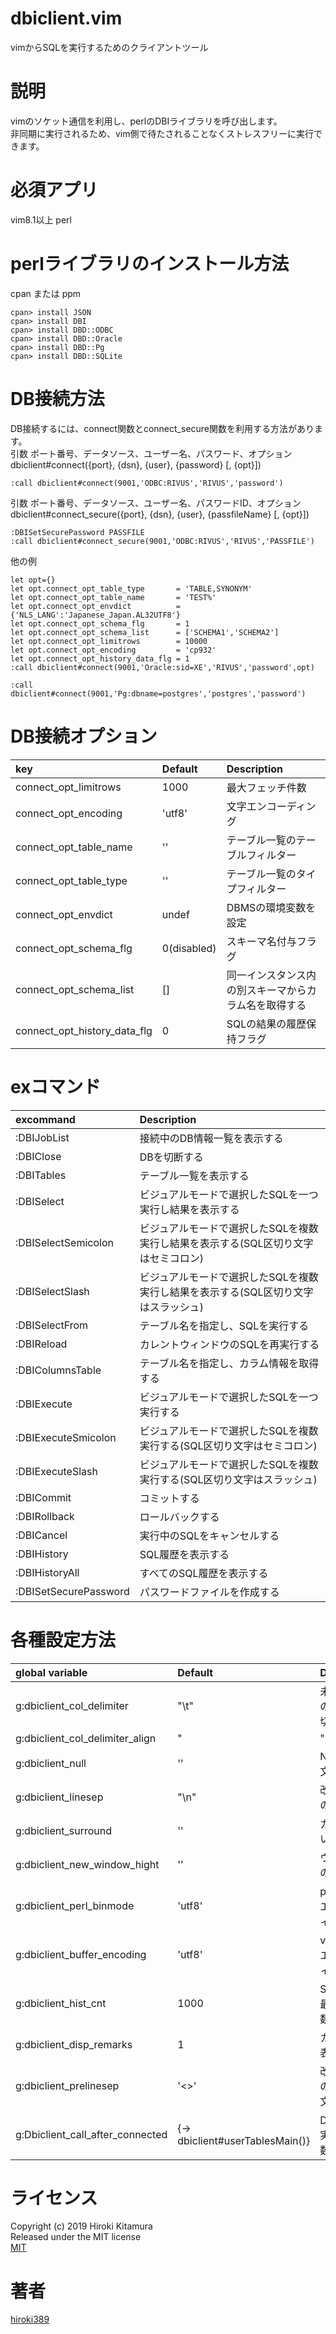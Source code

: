 dbiclient.vim
====

vimからSQLを実行するためのクライアントツール

# 説明
vimのソケット通信を利用し、perlのDBIライブラリを呼び出します。  
非同期に実行されるため、vim側で待たされることなくストレスフリーに実行できます。  

# 必須アプリ
vim8.1以上
perl

# perlライブラリのインストール方法
cpan または ppm
```shell
cpan> install JSON
cpan> install DBI
cpan> install DBD::ODBC
cpan> install DBD::Oracle
cpan> install DBD::Pg
cpan> install DBD::SQLite
```

# DB接続方法
DB接続するには、connect関数とconnect_secure関数を利用する方法があります。  
引数 ポート番号、データソース、ユーザー名、パスワード、オプション  
dbiclient#connect({port}, {dsn}, {user}, {password} [, {opt}])   
```vim
:call dbiclient#connect(9001,'ODBC:RIVUS','RIVUS','password')
```

引数 ポート番号、データソース、ユーザー名、パスワードID、オプション  
dbiclient#connect_secure({port}, {dsn}, {user}, {passfileName} [, {opt}])  
```vim
:DBISetSecurePassword PASSFILE
:call dbiclient#connect_secure(9001,'ODBC:RIVUS','RIVUS','PASSFILE')
```
他の例
```vim
let opt={}  
let opt.connect_opt_table_type       = 'TABLE,SYNONYM'
let opt.connect_opt_table_name       = 'TEST%'
let opt.connect_opt_envdict          = {'NLS_LANG':'Japanese_Japan.AL32UTF8'}
let opt.connect_opt_schema_flg       = 1
let opt.connect_opt_schema_list      = ['SCHEMA1','SCHEMA2']
let opt.connect_opt_limitrows        = 10000
let opt.connect_opt_encoding         = 'cp932'
let opt.connect_opt_history_data_flg = 1
:call dbiclient#connect(9001,'Oracle:sid=XE','RIVUS','password',opt)
```

```vim
:call dbiclient#connect(9001,'Pg:dbname=postgres','postgres','password')
```
# DB接続オプション
| key                           | Default     | Description                                                  |
| :---------------------------- | :---------- | :----------------------------------------------------------- |
| connect_opt_limitrows         | 1000        | 最大フェッチ件数                                             |
| connect_opt_encoding          | 'utf8'      | 文字エンコーディング                                         |
| connect_opt_table_name        | ''          | テーブル一覧のテーブルフィルター                             |
| connect_opt_table_type        | ''          | テーブル一覧のタイプフィルター                               |
| connect_opt_envdict           | undef       | DBMSの環境変数を設定                                         |
| connect_opt_schema_flg        | 0(disabled) | スキーマ名付与フラグ                                         |
| connect_opt_schema_list       | []          | 同一インスタンス内の別スキーマからカラム名を取得する         |
| connect_opt_history_data_flg  | 0           | SQLの結果の履歴保持フラグ                                    |

# exコマンド
| excommand               | Description                                                                        |
| :---------------------- | :-----------------------------------------------------------------------           |
| :DBIJobList             | 接続中のDB情報一覧を表示する                                                       |
| :DBIClose               | DBを切断する                                                                       |
| :DBITables              | テーブル一覧を表示する                                                             |
| :DBISelect              | ビジュアルモードで選択したSQLを一つ実行し結果を表示する                            |
| :DBISelectSemicolon     | ビジュアルモードで選択したSQLを複数実行し結果を表示する(SQL区切り文字はセミコロン) |
| :DBISelectSlash         | ビジュアルモードで選択したSQLを複数実行し結果を表示する(SQL区切り文字はスラッシュ) |
| :DBISelectFrom          | テーブル名を指定し、SQLを実行する                                                  |
| :DBIReload              | カレントウィンドウのSQLを再実行する                                                |
| :DBIColumnsTable        | テーブル名を指定し、カラム情報を取得する                                           |
| :DBIExecute             | ビジュアルモードで選択したSQLを一つ実行する                                        |
| :DBIExecuteSmicolon     | ビジュアルモードで選択したSQLを複数実行する(SQL区切り文字はセミコロン)             |
| :DBIExecuteSlash        | ビジュアルモードで選択したSQLを複数実行する(SQL区切り文字はスラッシュ)             |
| :DBICommit              | コミットする                                                                       |
| :DBIRollback            | ロールバックする                                                                   |
| :DBICancel              | 実行中のSQLをキャンセルする                                                        |
| :DBIHistory             | SQL履歴を表示する                                                                  |
| :DBIHistoryAll          | すべてのSQL履歴を表示する                                                          |
| :DBISetSecurePassword   | パスワードファイルを作成する                                                       |

# 各種設定方法
| global variable                  | Default                         | Description                                                  |
| :----------------------------    | :----------                     | :----------------------------------------------------------- |
| g:dbiclient_col_delimiter        | "\t"                            | 未整列状態のカラム区切り文字                                 |
| g:dbiclient_col_delimiter_align  | "|"                             | 整列状態のカラム区切り文字                                   |
| g:dbiclient_null                 | ''                              | NULLの表示文字                                               |
| g:dbiclient_linesep              | "\n"                            | 改行コードの表示文字                                         |
| g:dbiclient_surround             | ''                              | カラムの囲い文字                                             |
| g:dbiclient_new_window_hight     | ''                              | ウィンドウの高さ                                             |
| g:dbiclient_perl_binmode         | 'utf8'                          | perlの文字エンコーディング                                   |
| g:dbiclient_buffer_encoding      | 'utf8'                          | vimの文字エンコーディング                                    |
| g:dbiclient_hist_cnt             | 1000                            | SQL履歴の最大保持件数                                        |
| g:dbiclient_disp_remarks         | 1                               | カラム名の表示可否                                           |
| g:dbiclient_prelinesep           | '<<CRR>>'                       | 改行コードの一時変換文字                                     |
| g:Dbiclient_call_after_connected | {-> dbiclient#userTablesMain()} | DB接続後に実行する関数                                       |

# ライセンス
Copyright (c) 2019 Hiroki Kitamura  
Released under the MIT license  
[MIT](https://opensource.org/licenses/mit-license.php)

# 著者
[hiroki389](https://github.com/hiroki389)
